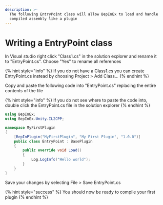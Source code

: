 ```yaml
---
description: >-
  The following EntryPoint class will allow BepInEx to load and handle your
  compiled assembly like a plugin
---
```


# Writing a EntryPoint class

In Visual studio right click "Class1.cs" in the solution explorer and rename it to "EntryPoint.cs". Choose "Yes" to rename all references

{% hint style="info" %}
If you do not have a Class1.cs you can create EntryPoint.cs instead by choosing Project > Add Class...
{% endhint %}

Copy and paste the following code into "EntryPoint.cs" replacing the entire contents of the file

{% hint style="info" %}
If you do not see where to paste the code into, double click the EntryPoint.cs file in the solution explorer
{% endhint %}

```csharp
using BepInEx;
using BepInEx.Unity.IL2CPP;

namespace MyFirstPlugin
{
    [BepInPlugin("MyFirstPlugin", "My First Plugin", "1.0.0")]
    public class EntryPoint : BasePlugin
    {
        public override void Load()
        {
            Log.LogInfo("Hello world");
        }
    }
}
```

Save your changes by selecting File > Save EntryPoint.cs

{% hint style="success" %}
You should now be ready to compile your first plugin
{% endhint %}
